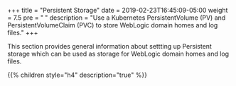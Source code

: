 +++
title = "Persistent Storage"
date = 2019-02-23T16:45:09-05:00
weight = 7.5
pre = "<b> </b>"
description = "Use a Kubernetes PersistentVolume (PV) and PersistentVolumeClaim (PVC) to store WebLogic domain homes and log files."
+++

This section provides general information about settting up Persistent storage which can be used as storage for WebLogic domain homes and log files. 

{{% children style="h4" description="true" %}}
